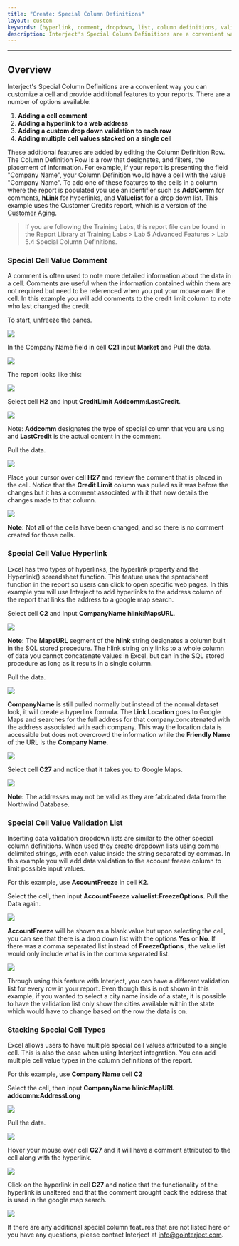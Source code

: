 ```yaml
---
title: "Create: Special Column Definitions"
layout: custom
keywords: [hyperlink, comment, dropdown, list, column definitions, validation, walkthrough]
description: Interject's Special Column Definitions are a convenient way you can customize a cell and provide additional features to your reports.
---
```

* * *

## Overview

Interject's Special Column Definitions are a convenient way you can customize a cell and provide additional features to your reports. There are a number of options available:

1. **Adding a cell comment**
2. **Adding a hyperlink to a web address**
3. **Adding a custom drop down validation to each row**
4. **Adding multiple cell values stacked on a single cell**

These additional features are added by editing the Column Definition Row. The Column Definition Row is a row that designates, and filters, the placement of information. For example, if your report is presenting the field "Company Name", your Column Definition would have a cell with the value "Company Name". To add one of these features to the cells in a column where the report is populated you use an identifier such as **AddComm** for comments, **hLink** for hyperlinks, and **Valuelist** for a drop down list. This example uses the Customer Credits report, which is a version of the [Customer Aging](/wGetStarted/L-Modify-CustomerAging.html).

<blockquote class=lab_info>
 If you are following the Training Labs, this report file can be found in the Report Library at Training Labs > Lab 5 Advanced Features > Lab 5.4 Special Column Definitions.
</blockquote>

### Special Cell Value Comment

A comment is often used to note more detailed information about the data in a cell. Comments are useful when the information contained within them are not required but need to be referenced when you put your mouse over the cell. In this example you will add comments to the credit limit column to note who last changed the credit.

To start, unfreeze the panes.

![](/images/L-Create-SpecColDefs/01.jpg)
<br>

In the Company Name field in cell **C21** input **Market** and Pull the data.

![](/images/L-Create-SpecColDefs/02.jpg)
<br>

The report looks like this:

![](/images/L-Create-SpecColDefs/03.jpg)
<br>

Select cell **H2** and input **CreditLimit Addcomm:LastCredit**.

![](/images/L-Create-SpecColDefs/04.jpg)
<br>

Note: **Addcomm** designates the type of special column that you are using and **LastCredit** is the actual content in the comment.

Pull the data.

![](/images/L-Create-SpecColDefs/05.jpg)
<br>

Place your cursor over cell **H27** and review the comment that is placed in the cell. Notice that the **Credit Limit** column was pulled as it was before the changes but it has a comment associated with it that now details the changes made to that column.

![](/images/L-Create-SpecColDefs/06.jpg)

**Note:** Not all of the cells have been changed, and so there is no comment created for those cells.

### Special Cell Value Hyperlink

Excel has two types of hyperlinks, the hyperlink property and the Hyperlink() spreadsheet function. This feature uses the spreadsheet function in the report so users can click to open specific web pages. In this example you will use Interject to add hyperlinks to the address column of the report that links the address to a google map search.

Select cell **C2** and input **CompanyName hlink:MapsURL**.

![](/images/L-Create-SpecColDefs/07.jpg)
<br>

**Note:** The **MapsURL** segment of the **hlink** string designates a column built in the SQL stored procedure. The hlink string only links to a whole column of data you cannot concatenate values in Excel, but can in the SQL stored procedure as long as it results in a single column.

Pull the data.

![](/images/L-Create-SpecColDefs/08.jpg)
<br>

**CompanyName** is still pulled normally but instead of the normal dataset look, it will create a hyperlink formula. The **Link Location** goes to Google Maps and searches for the full address for that company.concatenated with the address associated with each company. This way the location data is accessible but does not overcrowd the information while the **Friendly Name** of the URL is the **Company Name**.

![](/images/L-Create-SpecColDefs/09.jpg)
<br>

Select cell **C27** and notice that it takes you to Google Maps.

![](/images/L-Create-SpecColDefs/10.jpg)
<br>

**Note:** The addresses may not be valid as they are fabricated data from the Northwind Database.

### Special Cell Value Validation List

Inserting data validation dropdown lists are similar to the other special column definitions. When used they create dropdown lists using comma delimited strings, with each value inside the string separated by commas. In this example you will add data validation to the account freeze column to limit possible input values.

For this example, use **AccountFreeze** in cell **K2**.

Select the cell, then input **AccountFreeze valuelist:FreezeOptions**. Pull the Data again.

![](/images/L-Create-SpecColDefs/11.jpg)
<br>

**AccountFreeze** will be shown as a blank value but upon selecting the cell, you can see that there is a drop down list with the options **Yes** or **No**. If there was a comma separated list instead of **FreezeOptions** , the value list would only include what is in the comma separated list.

![](/images/L-Create-SpecColDefs/12.jpg)
<br>

Through using this feature with Interject, you can have a different validation list for every row in your report. Even though this is not shown in this example, if you wanted to select a city name inside of a state, it is possible to have the validation list only show the cities available within the state which would have to change based on the row the data is on.

### Stacking Special Cell Types

Excel allows users to have multiple special cell values attributed to a single cell. This is also the case when using Interject integration. You can add multiple cell value types in the column definitions of the report.

For this example, use **Company Name** cell **C2**

Select the cell, then input **CompanyName hlink:MapURL** **addcomm:AddressLong**

![](/images/L-Create-SpecColDefs/13.jpg)
<br>

Pull the data.

![](/images/L-Create-SpecColDefs/14.jpg)
<br>

Hover your mouse over cell **C27** and it will have a comment attributed to the cell along with the hyperlink.

![](/images/L-Create-SpecColDefs/15.jpg)
<br>

Click on the hyperlink in cell **C27** and notice that the functionality of the hyperlink is unaltered and that the comment brought back the address that is used in the google map search.

![](/images/L-Create-SpecColDefs/16.jpg)
<br>

If there are any additional special column features that are not listed here or you have any questions, please contact Interject at info@gointerject.com.


